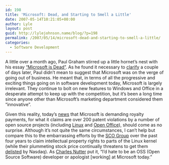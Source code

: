 ```yaml
---
id: 198
title: 'Microsoft: Dead, and Starting to Smell a Little'
date: 2007-05-14T10:21:05+00:00
author: Lyle
layout: post
guid: http://lylejohnson.name/blog/?p=198
permalink: /2007/05/14/microsoft-dead-and-starting-to-smell-a-little/
categories:
  - Software Development
---
```

A little over a month ago, Paul Graham stirred up a little hornet&#8217;s nest with his essay [&#8220;Microsoft is Dead&#8221;](http://www.paulgraham.com/microsoft.html "Microsoft is Dead"). As he found it necessary to [clarify](http://www.paulgraham.com/cliffsnotes.html "Microsoft is Dead: The Cliffs Notes") a couple of days later, Paul didn&#8217;t mean to suggest that Microsoft was on the verge of going out of business. He meant that, in terms of all the progressive and exciting things going on in software development today, Microsoft is largely irrelevant. They continue to bolt on new features to Windows and Office in a desperate attempt to keep up with the competition, but it&#8217;s been a long time since anyone other than Microsoft&#8217;s marketing department considered them &#8220;innovative&#8221;.

Given this reality, today&#8217;s [news](http://money.cnn.com/magazines/fortune/fortune_archive/2007/05/28/100033867/index.htm?section=money_latest "Microsoft Takes On the Free World") that Microsoft is demanding royalty payments, for what it claims are over 200 patent violations by a number of open source projects (including [Linux](http://en.wikipedia.org/wiki/Linux "Linux article from Wikipedia") and [Open Office](http://www.openoffice.org/ "OpenOffice.org Home Page")), should come as no surprise. Although it&#8217;s not quite the same circumstances, I can&#8217;t help but compare this to the embarrassing efforts by the [SCO Group](http://www.linux.org/news/sco/index.html "SCO Controversy") over the past four years to claim intellectual property rights to parts of the Linux kernel (while their plummeting stock price continually threatens to get them [delisted](http://www.heraldextra.com/content/view/219959/3/ "SCO faces delisting from Nasdaq again") by Nasdaq). As [Charles Nutter](http://headius.blogspot.com/2007/05/big-plans.html "Big Plans") put it, &#8220;I&#8217;d hate to be an OSS (Open Source Software) developer or apologist [working] at Microsoft today.&#8221;
